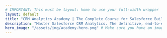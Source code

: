 ```yaml
---
# IMPORTANT: This must be layout: home to use your full-width wrapper
layout: default
title: "CRM Analytics Academy | The Complete Course for Salesforce Builders"
description: "Master Salesforce CRM Analytics. The definitive, end-to-end curriculum covering data recipes, SAQL, security predicates, dynamic dashboard JSON, and Lightning embedding."
hero_image: "/assets/img/academy-hero.png" # Make sure you have an image at this path
---
```

